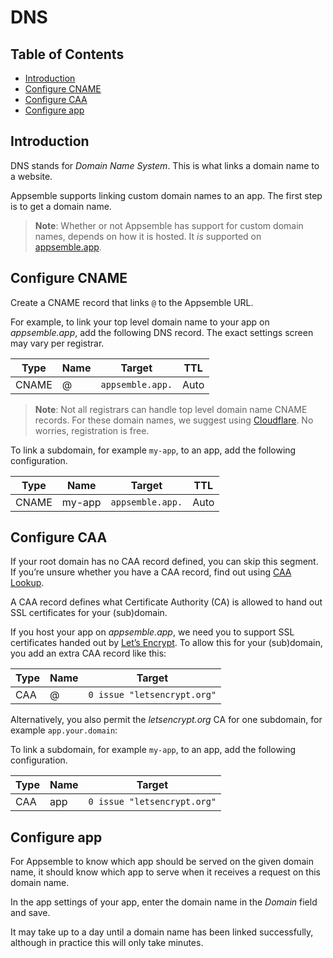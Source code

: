 # DNS

## Table of Contents

- [Introduction](#introduction)
- [Configure CNAME](#configure-cname)
- [Configure CAA](#configure-caa)
- [Configure app](#configure-app)

## Introduction

DNS stands for _Domain Name System_. This is what links a domain name to a website.

Appsemble supports linking custom domain names to an app. The first step is to get a domain name.

> **Note**: Whether or not Appsemble has support for custom domain names, depends on how it is
> hosted. It _is_ supported on [appsemble.app].

## Configure CNAME

Create a CNAME record that links `@` to the Appsemble URL.

For example, to link your top level domain name to your app on _appsemble.app_, add the following
DNS record. The exact settings screen may vary per registrar.

| Type  | Name | Target           | TTL  |
| ----- | ---- | ---------------- | ---- |
| CNAME | @    | `appsemble.app.` | Auto |

> **Note**: Not all registrars can handle top level domain name CNAME records. For these domain
> names, we suggest using [Cloudflare]. No worries, registration is free.

To link a subdomain, for example `my-app`, to an app, add the following configuration.

| Type  | Name   | Target           | TTL  |
| ----- | ------ | ---------------- | ---- |
| CNAME | my-app | `appsemble.app.` | Auto |

## Configure CAA

If your root domain has no CAA record defined, you can skip this segment. If you’re unsure whether
you have a CAA record, find out using [CAA Lookup].

A CAA record defines what Certificate Authority (CA) is allowed to hand out SSL certificates for
your (sub)domain.

If you host your app on _appsemble.app_, we need you to support SSL certificates handed out by
[Let’s Encrypt]. To allow this for your (sub)domain, you add an extra CAA record like this:

| Type | Name | Target                      |
| ---- | ---- | --------------------------- |
| CAA  | @    | `0 issue "letsencrypt.org"` |

Alternatively, you also permit the _letsencrypt.org_ CA for one subdomain, for example
`app.your.domain`:

To link a subdomain, for example `my-app`, to an app, add the following configuration.

| Type | Name | Target                      |
| ---- | ---- | --------------------------- |
| CAA  | app  | `0 issue "letsencrypt.org"` |

## Configure app

For Appsemble to know which app should be served on the given domain name, it should know which app
to serve when it receives a request on this domain name.

In the app settings of your app, enter the domain name in the _Domain_ field and save.

It may take up to a day until a domain name has been linked successfully, although in practice this
will only take minutes.

[appsemble.app]: https://appsemble.app
[cloudflare]: https://www.cloudflare.com
[caa lookup]: https://www.nslookup.io/caa-lookup
[let’s encrypt]: https://letsencrypt.org
